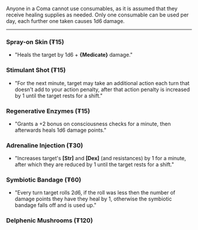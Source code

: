 Anyone in a Coma cannot use consumables, as it is assumed that they receive healing supplies as needed. Only one consumable can be used per day, each further one taken causes 1d6 damage.

---
### Spray-on Skin (₮15) 
- "Heals the target by 1d6 + **{Medicate}** damage."
### Stimulant Shot (₮15)
- "For the next minute, target may take an additional action each turn that doesn't add to your action penalty, after that action penalty is increased by 1 until the target rests for a shift."
### Regenerative Enzymes  (₮15)
- "Grants a +2 bonus on consciousness checks for a minute, then afterwards heals 1d6 damage points."
### Adrenaline Injection (₮30)
- "Increases target's **\[Str\]** and **\[Dex\]** (and resistances) by 1 for a minute, after which they are reduced by 1 until the target rests for a shift."
### Symbiotic Bandage (₮60)
- "Every turn target rolls 2d6, if the roll was less then the number of damage points they have they heal by 1, otherwise the symbiotic bandage falls off and is used up."
### Delphenic Mushrooms  (₮120)